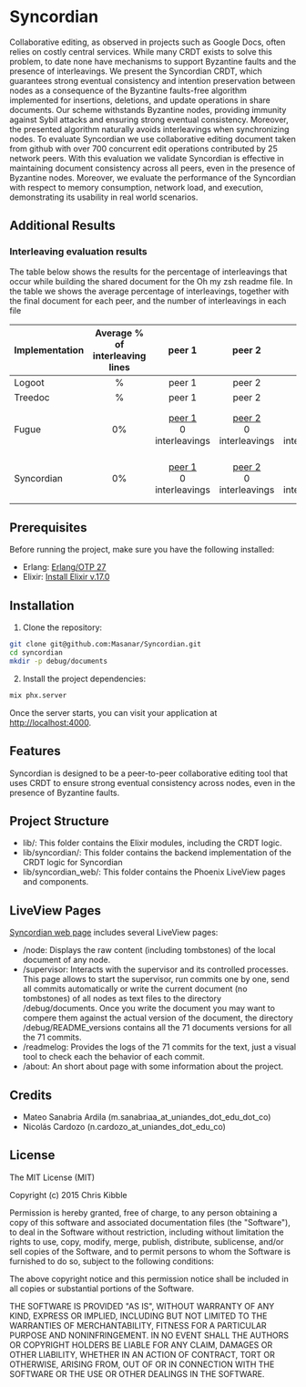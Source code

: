 # Syncordian

Collaborative editing, as observed in projects such as Google Docs, often relies on costly
central services. While many CRDT exists to solve this problem, to date none have
mechanisms to support Byzantine faults and the presence of interleavings. We present the
Syncordian CRDT, which guarantees strong eventual consistency and intention preservation
between nodes as a consequence of the Byzantine faults-free algorithm implemented for
insertions, deletions, and update operations in share documents. Our scheme withstands
Byzantine nodes, providing immunity against Sybil attacks and ensuring strong eventual
consistency. Moreover, the presented algorithm naturally avoids interleavings when
synchronizing nodes. To evaluate Syncordian we use collaborative editing document taken
from github with over 700 concurrent edit operations contributed by 25 network peers. With
this evaluation we validate Syncordian is effective in maintaining document consistency
across all peers, even in the presence of Byzantine nodes. Moreover, we evaluate the
performance of the Syncordian with respect to memory consumption, network load, and
execution, demonstrating its usability in real world scenarios.

## Additional Results
### Interleaving evaluation results

The table below shows the results for the percentage of interleavings that occur while building the shared document for the Oh my zsh readme file. In the table we shows the average percentage of interleavings, together with the final document for each peer, and the number of interleavings in each file

| Implementation    | Average % of interleaving lines | peer 1 | peer 2 | peer 3 | peer 4 | peer 5 | peer 6 | peer 7 | peer 8 | peer 9 | peer 10 | peer 11 | peer 12 | peer 13 | peer 14 | peer 15 | peer 16 | peer 17 | peer 18 | peer 19 | peer 20 | peer 21 | peer 22 | peer 23 | peer 24 | peer 25 | peer 26 | peer 27 | peer 28 | peer 29 | peer 30 |
| -------- | :-------: | :-------: | :-------: | :-------: | :-------: | :-------: | :-------: | :-------: | :-------: | :-------: | :-------: | :-------: | :-------: | :-------: | :-------: | :-------: | :-------: | :-------: | :-------: | :-------: | :-------: | :-------: | :-------: | :-------: | :-------: | :-------: | :-------: | :-------: | :-------: | :-------: | :-------: 
| Logoot  | % | peer 1 | peer 2 | peer 3 | peer 4 | peer 5 | peer 6 | peer 7 | peer 8 | peer 9 | peer 10 | peer 11 | peer 12 | peer 13 | peer 14 | peer 15 | peer 16 | peer 17 | peer 18 | peer 19 | peer 20 | peer 21 | peer 22 | peer 23 | peer 24 | peer 25 | peer 26 | peer 27 | peer 28 | peer 29 | peer 30 |
| Treedoc | % | peer 1 | peer 2 | peer 3 | peer 4 | peer 5 | peer 6 | peer 7 | peer 8 | peer 9 | peer 10 | peer 11 | peer 12 | peer 13 | peer 14 | peer 15 | peer 16 | peer 17 | peer 18 | peer 19 | peer 20 | peer 21 | peer 22 | peer 23 | peer 24 | peer 25 | peer 26 | peer 27 | peer 28 | peer 29 | peer 30 |
| Fugue | 0% | [peer 1](https://github.com/Masanar/Syncordian/tree/main/debug/documents/fugue/tree_peer_1) <br> 0 interleavings | [peer 2](https://github.com/Masanar/Syncordian/tree/main/debug/documents/fugue/tree_peer_2) <br> 0 interleavings | [peer 3](https://github.com/Masanar/Syncordian/tree/main/debug/documents/fugue/tree_peer_3) <br> 0 interleavings | [peer 4](https://github.com/Masanar/Syncordian/tree/main/debug/documents/fugue/tree_peer_4) <br> 0 interleavings | [peer 5](https://github.com/Masanar/Syncordian/tree/main/debug/documents/fugue/tree_peer_5) <br> 0 interleavings | [peer 6](https://github.com/Masanar/Syncordian/tree/main/debug/documents/fugue/tree_peer_6) <br> 0 interleavings | [peer 7](https://github.com/Masanar/Syncordian/tree/main/debug/documents/fugue/tree_peer_7) <br> 0 interleavings | [peer 8](https://github.com/Masanar/Syncordian/tree/main/debug/documents/fugue/tree_peer_8) <br> 0 interleavings | [peer 9](https://github.com/Masanar/Syncordian/tree/main/debug/documents/fugue/tree_peer_9) <br> 0 interleavings | [peer 10](https://github.com/Masanar/Syncordian/tree/main/debug/documents/fugue/tree_peer_10) <br> 0 interleavings| [peer 11](https://github.com/Masanar/Syncordian/tree/main/debug/documents/fugue/tree_peer_11) <br> 0 interleavings | [peer 12](https://github.com/Masanar/Syncordian/tree/main/debug/documents/fugue/tree_peer_12) <br> 0 interleavings | [peer 13](https://github.com/Masanar/Syncordian/tree/main/debug/documents/fugue/tree_peer_13) <br> 0 interleavings | [peer 14](https://github.com/Masanar/Syncordian/tree/main/debug/documents/fugue/tree_peer_14) <br> 0 interleavings | [peer 15](https://github.com/Masanar/Syncordian/tree/main/debug/documents/fugue/tree_peer_15) <br> 0 interleavings | [peer 16](https://github.com/Masanar/Syncordian/tree/main/debug/documents/fugue/tree_peer_16) <br> 0 interleavings| peer [peer 17](https://github.com/Masanar/Syncordian/tree/main/debug/documents/fugue/tree_peer_17) <br> 0 interleavings | [peer 18](https://github.com/Masanar/Syncordian/tree/main/debug/documents/fugue/tree_peer_18) <br> 0 interleavings | [peer 19](https://github.com/Masanar/Syncordian/tree/main/debug/documents/fugue/tree_peer_19) <br> 0 interleavings | [peer 20](https://github.com/Masanar/Syncordian/tree/main/debug/documents/fugue/tree_peer_20) <br> 0 interleavings | [peer 21](https://github.com/Masanar/Syncordian/tree/main/debug/documents/fugue/tree_peer_21) <br> 0 interleavings | [peer 22](https://github.com/Masanar/Syncordian/tree/main/debug/documents/fugue/tree_peer_22) <br> 0 interleavings | [peer 23](https://github.com/Masanar/Syncordian/tree/main/debug/documents/fugue/tree_peer_23) <br> 0 interleavings | [peer 24](https://github.com/Masanar/Syncordian/tree/main/debug/documents/fugue/tree_peer_24) <br> 0 interleavings | [peer 25](https://github.com/Masanar/Syncordian/tree/main/debug/documents/fugue/tree_peer_25) <br> 0 interleavings | [peer 26](https://github.com/Masanar/Syncordian/tree/main/debug/documents/fugue/tree_peer_26) <br> 0 interleavings | [peer 27](https://github.com/Masanar/Syncordian/tree/main/debug/documents/fugue/tree_peer_27) <br> 0 interleavings | [peer 28](https://github.com/Masanar/Syncordian/tree/main/debug/documents/fugue/tree_peer_28) <br> 0 interleavings | [peer 29](https://github.com/Masanar/Syncordian/tree/main/debug/documents/fugue/tree_peer_29) <br> 0 interleavings | [peer 30](https://github.com/Masanar/Syncordian/tree/main/debug/documents/fugue/tree_peer_30) <br> 0 interleavings |
| Syncordian | 0% | [peer 1](https://github.com/Masanar/Syncordian/tree/main/debug/documents/syncordian/document_peer_1) <br> 0 interleavings | [peer 2](https://github.com/Masanar/Syncordian/tree/main/debug/documents/syncordian/document_peer_2) <br> 0 interleavings | [peer 3](https://github.com/Masanar/Syncordian/tree/main/debug/documents/syncordian/document_peer_3) <br> 0 interleavings | [peer 4](https://github.com/Masanar/Syncordian/tree/main/debug/documents/syncordian/document_peer_4) <br> 0 interleavings | [peer 5](https://github.com/Masanar/Syncordian/tree/main/debug/documents/syncordian/document_peer_5) <br> 0 interleavings | [peer 6](https://github.com/Masanar/Syncordian/tree/main/debug/documents/syncordian/document_peer_6) <br> 0 interleavings | [peer 7](https://github.com/Masanar/Syncordian/tree/main/debug/documents/syncordian/document_peer_7) <br> 0 interleavings | [peer 8](https://github.com/Masanar/Syncordian/tree/main/debug/documents/syncordian/document_peer_8) <br> 0 interleavings | [peer 9](https://github.com/Masanar/Syncordian/tree/main/debug/documents/syncordian/document_peer_9) <br> 0 interleavings | [peer 10](https://github.com/Masanar/Syncordian/tree/main/debug/documents/syncordian/document_peer_10) <br> 0 interleavings| [peer 11](https://github.com/Masanar/Syncordian/tree/main/debug/documents/syncordian/document_peer_11) <br> 0 interleavings | [peer 12](https://github.com/Masanar/Syncordian/tree/main/debug/documents/syncordian/document_peer_12) <br> 0 interleavings | [peer 13](https://github.com/Masanar/Syncordian/tree/main/debug/documents/syncordian/document_peer_13) <br> 0 interleavings | [peer 14](https://github.com/Masanar/Syncordian/tree/main/debug/documents/syncordian/document_peer_14) <br> 0 interleavings | [peer 15](https://github.com/Masanar/Syncordian/tree/main/debug/documents/syncordian/document_peer_15) <br> 0 interleavings | [peer 16](https://github.com/Masanar/Syncordian/tree/main/debug/documents/syncordian/document_peer_16) <br> 0 interleavings| peer [peer 17](https://github.com/Masanar/Syncordian/tree/main/debug/documents/syncordian/document_peer_17) <br> 0 interleavings | [peer 18](https://github.com/Masanar/Syncordian/tree/main/debug/documents/syncordian/document_peer_18) <br> 0 interleavings | [peer 19](https://github.com/Masanar/Syncordian/tree/main/debug/documents/syncordian/document_peer_19) <br> 0 interleavings | [peer 20](https://github.com/Masanar/Syncordian/tree/main/debug/documents/syncordian/document_peer_20) <br> 0 interleavings | [peer 21](https://github.com/Masanar/Syncordian/tree/main/debug/documents/syncordian/document_peer_21) <br> 0 interleavings | [peer 22](https://github.com/Masanar/Syncordian/tree/main/debug/documents/syncordian/document_peer_22) <br> 0 interleavings | [peer 23](https://github.com/Masanar/Syncordian/tree/main/debug/documents/syncordian/document_peer_23) <br> 0 interleavings | [peer 24](https://github.com/Masanar/Syncordian/tree/main/debug/documents/syncordian/document_peer_24) <br> 0 interleavings | [peer 25](https://github.com/Masanar/Syncordian/tree/main/debug/documents/syncordian/document_peer_25) <br> 0 interleavings | [peer 26](https://github.com/Masanar/Syncordian/tree/main/debug/documents/syncordian/document_peer_26) <br> 0 interleavings | [peer 27](https://github.com/Masanar/Syncordian/tree/main/debug/documents/syncordian/document_peer_27) <br> 0 interleavings | [peer 28](https://github.com/Masanar/Syncordian/tree/main/debug/documents/syncordian/document_peer_28) <br> 0 interleavings | [peer 29](https://github.com/Masanar/Syncordian/tree/main/debug/documents/syncordian/document_peer_29) <br> 0 interleavings | [peer 30](https://github.com/Masanar/Syncordian/tree/main/debug/documents/syncordian/document_peer_30) <br> 0 interleavings |

## Prerequisites

Before running the project, make sure you have the following installed:

- Erlang:  [Erlang/OTP 27](https://www.erlang.org/downloads/27)
- Elixir: [Install Elixir v.17.0](https://elixir-lang.org/install.html)

## Installation

1. Clone the repository:

```bash
git clone git@github.com:Masanar/Syncordian.git 
cd syncordian
mkdir -p debug/documents
```

2. Install the project dependencies:

```bash
mix phx.server
```

Once the server starts, you can visit your application at <http://localhost:4000>.

## Features

Syncordian is designed to be a peer-to-peer collaborative editing tool that uses CRDT to
ensure strong eventual consistency across nodes, even in the presence of Byzantine faults.

## Project Structure

- lib/: This folder contains the Elixir modules, including the CRDT logic.
- lib/syncordian/: This folder contains the backend implementation of the CRDT logic for
  Syncordian
- lib/syncordian_web/: This folder contains the Phoenix LiveView pages and components.

## LiveView Pages

[Syncordian web page](http://localhost:4000) includes several LiveView pages:

- /node: Displays the raw content (including tombstones) of the local document of any
  node.
- /supervisor: Interacts with the supervisor and its controlled processes. This page
allows to start the supervisor, run commits one by one, send all commits automatically or
write the current document (no tombstones) of all nodes as text files to the directory
/debug/documents. Once you write the document you may want to compere them against the
actual version of the document, the directory /debug/README_versions contains all the 71
documents versions for all the 71 commits.
- /readmelog: Provides the logs of the 71 commits for the text, just a visual tool to
check each the behavior of each commit.
- /about: An short about page with some information about the project.

## Credits

- Mateo Sanabria Ardila (m.sanabriaa_at_uniandes_dot_edu_dot_co)
- Nicolás Cardozo (n.cardozo_at_uniandes_dot_edu_co)

## License

The MIT License (MIT)

Copyright (c) 2015 Chris Kibble

Permission is hereby granted, free of charge, to any person obtaining a copy of this
software and associated documentation files (the "Software"), to deal in the Software
without restriction, including without limitation the rights to use, copy, modify, merge,
publish, distribute, sublicense, and/or sell copies of the Software, and to permit persons
to whom the Software is furnished to do so, subject to the following conditions:

The above copyright notice and this permission notice shall be included in all copies or
substantial portions of the Software.

THE SOFTWARE IS PROVIDED "AS IS", WITHOUT WARRANTY OF ANY KIND, EXPRESS OR IMPLIED,
INCLUDING BUT NOT LIMITED TO THE WARRANTIES OF MERCHANTABILITY, FITNESS FOR A PARTICULAR
PURPOSE AND NONINFRINGEMENT. IN NO EVENT SHALL THE AUTHORS OR COPYRIGHT HOLDERS BE LIABLE
FOR ANY CLAIM, DAMAGES OR OTHER LIABILITY, WHETHER IN AN ACTION OF CONTRACT, TORT OR
OTHERWISE, ARISING FROM, OUT OF OR IN CONNECTION WITH THE SOFTWARE OR THE USE OR OTHER
DEALINGS IN THE SOFTWARE.
